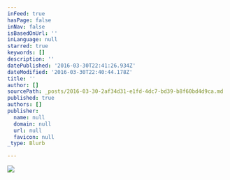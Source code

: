 ```yaml
---
inFeed: true
hasPage: false
inNav: false
isBasedOnUrl: ''
inLanguage: null
starred: true
keywords: []
description: ''
datePublished: '2016-03-30T22:41:26.934Z'
dateModified: '2016-03-30T22:40:44.178Z'
title: ''
author: []
sourcePath: _posts/2016-03-30-2af34d31-e1fd-4dc7-bd39-b8f60bd4d9ca.md
published: true
authors: []
publisher:
  name: null
  domain: null
  url: null
  favicon: null
_type: Blurb

---
```

![](https://s3-us-west-2.amazonaws.com/the-grid-img/p/ff5731cc9620a415d09f4faa5ff04c39677510d1.png)